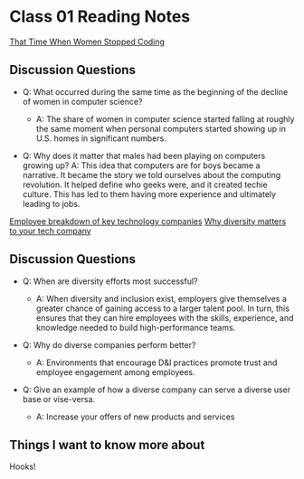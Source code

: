 # Class 01 Reading Notes

[That Time When Women Stopped Coding](https://www.npr.org/sections/money/2014/10/21/357629765/when-women-stopped-coding)

## Discussion Questions

- Q: What occurred during the same time as the beginning of the decline of women in computer science?

  - A: The share of women in computer science started falling at roughly the same moment when personal computers started showing up in U.S. homes in significant numbers.

- Q: Why does it matter that males had been playing on computers growing up?
  A: This idea that computers are for boys became a narrative. It became the story we told ourselves about the computing revolution. It helped define who geeks were, and it created techie culture. This has led to them having more experience and ultimately leading to jobs.

[Employee breakdown of key technology companies](https://informationisbeautiful.net/visualizations/diversity-in-tech/)
[ Why diversity matters to your tech company](https://www.usatoday.com/story/tech/columnist/2015/07/21/why-diversity-matters-your-tech-company/30419871/)

## Discussion Questions

- Q: When are diversity efforts most successful?

  - A: When diversity and inclusion exist, employers give themselves a greater chance of gaining access to a larger talent pool. In turn, this ensures that they can hire employees with the skills, experience, and knowledge needed to build high-performance teams.

- Q: Why do diverse companies perform better?

  - A: Environments that encourage D&I practices promote trust and employee engagement among employees.

- Q: Give an example of how a diverse company can serve a diverse user base or vise-versa.

  - A: Increase your offers of new products and services

## Things I want to know more about

Hooks!
